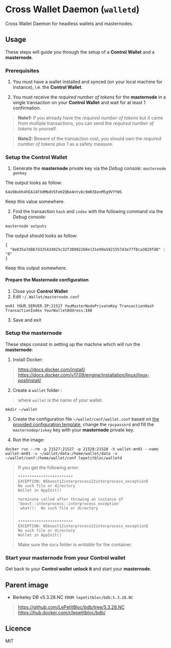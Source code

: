 # Cross Wallet Daemon (`walletd`)

Cross Wallet Daemon for headless wallets and masternodes.

## Usage

These steps will guide you through the setup of a **Control Wallet** and a **masternode**.

### Prerequisites
1. You must have a wallet installed and synced (on your local machine for instance),
i.e. the **Control Wallet**.

2. You must receive the *required number of tokens* for the **masternode** in a single transaction on your **Control Wallet** and wait for at least 1 confirmation.
> **Note1:** If you already have the *required number of tokens* but it came from multiple transactions, you can send the *required number of tokens* to yourself.

> **Note2:** Beware of the transaction cost, you should own the *required number of tokens plus 1* as a safety measure.

### Setup the **Control Wallet**

1. Generate the **masternode** private key via the *Debug console*:
`masternode genkey`

The output looks as follow:
```
64o98ohh4hEA14FXdMbdV5FeH2QKe4ntv6c9mR3EenM5g9VYYWS
```
Keep this value somewhere.

2. Find the transaction `hash` and `index` with the following command via the *Debug console*:
```
masternode outputs
```

The output should looks as follow:
```
{
  "8e835a7d867d335434925c32f38902268e131e99a5821557d3e77f8ca3829fd8" : "0"
}
```
Keep this output somewhere.

#### Prepare the **Masternode** configuration
1. Close your **Control Wallet**
2. Edit `~/.Wallet/masternode.conf`
```
mn01 YOUR.SERVER.IP:21527 YouMasterNodePrivateKey TransactionHash TransactionIndex YourWalletAddress:100
```
3. Save and exit

### Setup the **masternode**
These steps consist in setting up the machine which will run the **masternode**:

1. Install Docker:
> https://docs.docker.com/install/
> https://docs.docker.com/v17.09/engine/installation/linux/linux-postinstall/

2. Create a `wallet` folder :
> where `wallet` is the name of your wallet.
```
mkdir ~/wallet
```

3. Create the configuration file `~/wallet/conf/wallet.conf` based on [the provided configuration template](conf/wallet.conf),
change the `rpcpassord` and fill the `masternodeprivkey` key with your **masternode** private key.

4. Run the image:
```
docker run --rm -p 21527:21527 -p 21528:21528 -h wallet-mn01 --name wallet-mn01 -v ~/wallet/data:/home/wallet/data -v ~/wallet/conf:/home/wallet/conf lepetitbloc/walletd
```

> If you get the following error:
> ```
> ************************
> EXCEPTION: N5boost12interprocess22interprocess_exceptionE
> No such file or directory
> Wallet in AppInit()
>
>terminate called after throwing an instance of 'boost::interprocess::interprocess_exception'
>  what():  No such file or directory
>
>
>************************
>EXCEPTION: N5boost12interprocess22interprocess_exceptionE
>No such file or directory
>Wallet in AppInit()
>```
> Make sure the `data` folder is *writable* for the container.

### Start your **masternode** from your **Control wallet**
Get back to your **Control wallet** **unlock it** and start your **masternode**.

## Parent image
- Berkeley DB v5.3.28.NC
`FROM lepetitbloc/bdb:5.3.28.NC`
> https://github.com/LePetitBloc/bdb/tree/5.3.28.NC
> https://hub.docker.com/r/lepetitbloc/bdb/

## Licence
MIT
